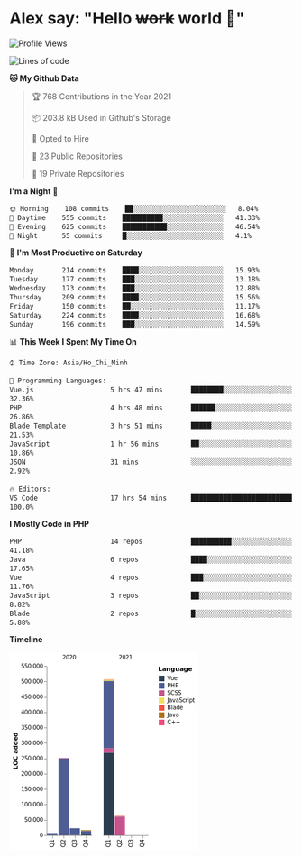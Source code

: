 # Alex say: "Hello ~~work~~ world 🐾"

<!--START_SECTION:waka-->
![Profile Views](http://img.shields.io/badge/Profile%20Views-2-blue)

![Lines of code](https://img.shields.io/badge/From%20Hello%20World%20I%27ve%20Written-870139%20lines%20of%20code-blue)

**🐱 My Github Data** 

> 🏆 768 Contributions in the Year 2021
 > 
> 📦 203.8 kB Used in Github's Storage 
 > 
> 💼 Opted to Hire
 > 
> 📜 23 Public Repositories 
 > 
> 🔑 19 Private Repositories  
 > 
**I'm a Night 🦉** 

```text
🌞 Morning    108 commits    ██░░░░░░░░░░░░░░░░░░░░░░░   8.04% 
🌆 Daytime    555 commits    ██████████░░░░░░░░░░░░░░░   41.33% 
🌃 Evening    625 commits    ███████████░░░░░░░░░░░░░░   46.54% 
🌙 Night      55 commits     █░░░░░░░░░░░░░░░░░░░░░░░░   4.1%

```
📅 **I'm Most Productive on Saturday** 

```text
Monday       214 commits    ████░░░░░░░░░░░░░░░░░░░░░   15.93% 
Tuesday      177 commits    ███░░░░░░░░░░░░░░░░░░░░░░   13.18% 
Wednesday    173 commits    ███░░░░░░░░░░░░░░░░░░░░░░   12.88% 
Thursday     209 commits    ████░░░░░░░░░░░░░░░░░░░░░   15.56% 
Friday       150 commits    ██░░░░░░░░░░░░░░░░░░░░░░░   11.17% 
Saturday     224 commits    ████░░░░░░░░░░░░░░░░░░░░░   16.68% 
Sunday       196 commits    ███░░░░░░░░░░░░░░░░░░░░░░   14.59%

```


📊 **This Week I Spent My Time On** 

```text
⌚︎ Time Zone: Asia/Ho_Chi_Minh

💬 Programming Languages: 
Vue.js                   5 hrs 47 mins       ████████░░░░░░░░░░░░░░░░░   32.36% 
PHP                      4 hrs 48 mins       ██████░░░░░░░░░░░░░░░░░░░   26.86% 
Blade Template           3 hrs 51 mins       █████░░░░░░░░░░░░░░░░░░░░   21.53% 
JavaScript               1 hr 56 mins        ██░░░░░░░░░░░░░░░░░░░░░░░   10.86% 
JSON                     31 mins             ░░░░░░░░░░░░░░░░░░░░░░░░░   2.92%

🔥 Editors: 
VS Code                  17 hrs 54 mins      █████████████████████████   100.0%

```

**I Mostly Code in PHP** 

```text
PHP                      14 repos            ██████████░░░░░░░░░░░░░░░   41.18% 
Java                     6 repos             ████░░░░░░░░░░░░░░░░░░░░░   17.65% 
Vue                      4 repos             ███░░░░░░░░░░░░░░░░░░░░░░   11.76% 
JavaScript               3 repos             ██░░░░░░░░░░░░░░░░░░░░░░░   8.82% 
Blade                    2 repos             █░░░░░░░░░░░░░░░░░░░░░░░░   5.88%

```


**Timeline**

![Chart not found](https://raw.githubusercontent.com/alexzvn/alexzvn/main/charts/bar_graph.png) 


<!--END_SECTION:waka-->
